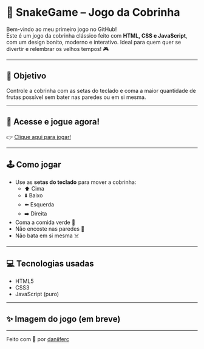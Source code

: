 # 🐍 SnakeGame – Jogo da Cobrinha

Bem-vindo ao meu primeiro jogo no GitHub!  
Este é um jogo da cobrinha clássico feito com **HTML, CSS e JavaScript**, com um design bonito, moderno e interativo. Ideal para quem quer se divertir e relembrar os velhos tempos! 🎮

---

## 🎯 Objetivo

Controle a cobrinha com as setas do teclado e coma a maior quantidade de frutas possível sem bater nas paredes ou em si mesma.

---

## 🚀 Acesse e jogue agora!

👉 [Clique aqui para jogar!](https://daniiferc.github.io/snakegame/)

---

## 🕹️ Como jogar

- Use as **setas do teclado** para mover a cobrinha:
  - ⬆️ Cima
  - ⬇️ Baixo
  - ⬅️ Esquerda
  - ➡️ Direita
- Coma a comida verde 🍏
- Não encoste nas paredes 🚫
- Não bata em si mesma ☠️

---

## 💻 Tecnologias usadas

- HTML5
- CSS3
- JavaScript (puro)

---

## ✨ Imagem do jogo (em breve)

<!-- Aqui você pode adicionar um gif ou print futuramente -->
<!-- ![Snake Game Preview](link-do-gif-ou-imagem) -->

---

Feito com 💜 por [daniiferc](https://github.com/daniiferc)
